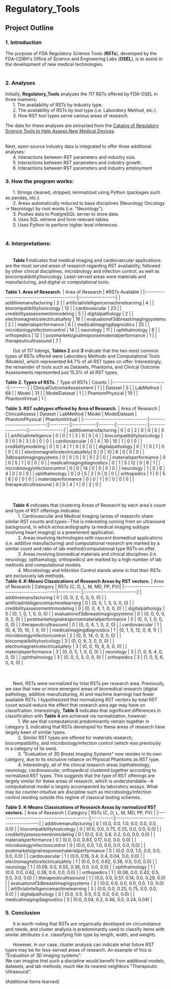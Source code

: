 # Regulatory_Tools

<h2>Project Outline</h2>
<p><b><h3>1. Introduction</h3></b>
The purpose of FDA Regulatory Science Tools (<b>RSTs</b>), developed by the FDA-CDRH's Office of Science and Engineering Labs (<b>OSEL</b>), is to assist in the development of new medical technologies.<br><br>  

<b><h3>2. Analyses</h3></b>
Initially, <b>Regulatory_Tools</b> analyzes the 117 RSTs offered by FDA-OSEL in three manners:</h3><br>
&nbsp;&nbsp;&nbsp;&nbsp;&nbsp;&nbsp;1. The availability of RSTs by industry type. <br>
&nbsp;&nbsp;&nbsp;&nbsp;&nbsp;&nbsp;2. The availability of RSTs by tool type (i.e. Laboratory Method, etc.). <br>
&nbsp;&nbsp;&nbsp;&nbsp;&nbsp;&nbsp;3. How RST tool types serve various areas of research. <br>

The data for these analyses are extracted from the [Catalog of Regulatory Science Tools to Help Assess New Medical Devices](https://www.fda.gov/medical-devices/science-and-research-medical-devices/catalog-regulatory-science-tools-help-assess-new-medical-devices).
  

<br>Next, open-source industry data is integrated to offer three additional analyses: <br>
&nbsp;&nbsp;&nbsp;&nbsp;&nbsp;&nbsp;4. Interactions between RST parameters and industry size. <br>
&nbsp;&nbsp;&nbsp;&nbsp;&nbsp;&nbsp;5. Interactions between RST parameters and industry growth. <br>
&nbsp;&nbsp;&nbsp;&nbsp;&nbsp;&nbsp;6. Interactions between RST parameters and industry employment <br> 

<b><h3>3. How the program works:</h3></b>
&nbsp;&nbsp;&nbsp;&nbsp;&nbsp;&nbsp;1. Strings cleaned, stripped, lemmatized using Python (packages such as pandas, etc.). <br>
&nbsp;&nbsp;&nbsp;&nbsp;&nbsp;&nbsp;2. Areas automatically reduced to base disciplines (Neurology Oncology -> Neurology) by root words (i.e. "Neurology"). <br>
&nbsp;&nbsp;&nbsp;&nbsp;&nbsp;&nbsp;3. Pushes data to PostgreSQL server to store data. <br>
&nbsp;&nbsp;&nbsp;&nbsp;&nbsp;&nbsp;4. Uses SQL retrieve and form relevant tables. <br>
&nbsp;&nbsp;&nbsp;&nbsp;&nbsp;&nbsp;5. Uses Python to perform higher level inferences. <br><br>

<b><h3>4. Interpretations:</h3></b><br>
&nbsp;&nbsp;&nbsp;&nbsp;&nbsp;&nbsp;<b>Table 1</b> indicates that medical imaging and cardiovascular applications are the most served areas of research regarding RST availability, followed by other clinical disciplines, microbiology and infection control, as well as biocompatibility/toxicology.  Least-served areas were materials and manufacturing, and digital or computational tools.<br> 

<b>Table 1. Area of Research.</b>
| Area of Research                            |   #RSTs Available |
|:--------------------------------------------|:-----------------:|
| additivemanufacturing                       |                 2 |
| artificialintelligencemachinelearning       |                 4 |
| biocompatibilitytoxicology                  |                12 |
| cardiovascular                              |                23 |
| credibilityassessmentinmodeling             |                 5 |
| digitalpathology                            |                 2 |
| electromagneticelectricalsafety             |                16 |
| evaluationof3dbreastimagingsystems          |                 2 |
| materialsperformance                        |                 6 |
| medicalimagingdiagnostics                   |                25 |
| microbiologyinfectioncontrol                |                14 |
| neurology                                   |                11 |
| ophthalmology                               |                 8 |
| orthopedics                                 |                12 |
| postmarketsignalresponsematerialperformance |                 1 |
| therapeuticultrasound                       |                 7 |


&nbsp;&nbsp;&nbsp;&nbsp;&nbsp;&nbsp;Out of 117 listings, <b>Tables 2</b> and <b>3</b> indicate that the two most common types of RSTs offered were Laboratory Methods and Computational Tools (Models), which represented 84.7% of all RST types on offer.  Interestingly, the remainder of tools such as Datasets, Phantoms, and Clinical Outcome Assessments represented just 15.3% of all RST types.<br>

<b>Table 2. Types of RSTs.</b>
| Type of RSTs              |   Counts |
|:--------------------------|:--------:|
| ClinicalOutcomeAssessment |        1 |
| Dataset                   |        5 |
| LabMethod                 |       68 |
| Model                     |       31 |
| ModelDataset              |        1 |
| PhantomPhysical           |       10 |
| PhantomVirtual            |        1 |

<b>Table 3. RST subtypes offered by Area of Research.</b>
| Area of Research               |   ClinicalAssess            |   Dataset |   LabMethod |   Model |   ModelDataset |   PhantomPhysical |   PhantomVirtual |
|:-------------------------------|:---------------------------:|:---------:|:-----------:|:-------:|:--------------:|:-----------------:|:----------------:|
| additivemanufacturing          |                           0 |         0 |           2 |       0 |              0 |                 0 |                0 |
| artificialintelligence         |                           0 |         0 |           1 |       3 |              0 |                 0 |                0 |
| biocompatibilitytoxicology     |                           0 |         0 |           9 |       3 |              0 |                 0 |                0 |
| cardiovascular                 |                           0 |         4 |          10 |      10 |              1 |                 0 |                0 |
| credibilitymodeling            |                           0 |         0 |           4 |       1 |              0 |                 0 |                0 |
| digitalpathology               |                           0 |         1 |           0 |       1 |              0 |                 0 |                0 |
| electromagneticelectricalsafety|                           0 |         0 |          10 |       6 |              0 |                 0 |                0 |
| 3dbreastimagingsystems         |                           0 |         0 |           0 |       0 |              0 |                 2 |                0 |
| materialsperformance           |                           0 |         0 |           5 |       1 |              0 |                 0 |                0 |
| medicalimagingdiagnostics      |                           0 |         1 |           5 |      12 |              0 |                 6 |                1 |
| microbiologyinfectioncontrol   |                           0 |         0 |          14 |       0 |              0 |                 0 |                0 |
| neurology                      |                           1 |         0 |           6 |       4 |              0 |                 0 |                0 |
| ophthalmology                  |                           0 |         0 |           5 |       3 |              0 |                 0 |                0 |
| orthopedics                    |                           1 |         0 |           5 |       6 |              0 |                 0 |                0 |
| materialperformance            |                           0 |         0 |           1 |       0 |              0 |                 0 |                0 |
| therapeuticultrasound          |                           0 |         0 |           4 |       1 |              0 |                 2 |                0 |


<br><br>&nbsp;&nbsp;&nbsp;&nbsp;&nbsp;&nbsp;<b>Table 4</b> indicates that clustering Areas of Research by each area's count and type of RST offerings indicates:<br>
&nbsp;&nbsp;&nbsp;&nbsp;&nbsp;&nbsp;&nbsp;&nbsp;&nbsp;&nbsp;1. Cardiovascular and Medical Imaging (areas of research) share similar RST counts and types--This is interesting coming from an ultrasound background, in which echocardiography (a medical imaging subtype involving heart imaging) is a preeminent application.<br>
&nbsp;&nbsp;&nbsp;&nbsp;&nbsp;&nbsp;&nbsp;&nbsp;&nbsp;&nbsp;2. Areas involving technologies with nascent biomedical applications (i.e. additive manufacturing) and computational research are marked by a similar count and ratio of lab-method/computational type RSTs on offer.<br>
&nbsp;&nbsp;&nbsp;&nbsp;&nbsp;&nbsp;&nbsp;&nbsp;&nbsp;&nbsp;3. Areas involving biomedical materials and clinical disciplines (i.e. neurology, opthamology, orthopedics) are marked by a high number of lab methods and computational models.<br>
&nbsp;&nbsp;&nbsp;&nbsp;&nbsp;&nbsp;&nbsp;&nbsp;&nbsp;&nbsp;4. Microbiology and Infection Control stands alone in that their RSTs are exclusively lab methods.<br>
<b>Table 4. K-Means Classications of Research Areas by RST vectors.</b>
| Area of Research                            |   Category | RSTs (C, D, L, M, MD, PP, PV)|
|:--------------------------------------------|-----------:|:-------------------------:|
| additivemanufacturing                       |          0 | (0, 0, 2, 0, 0, 0, 0)     |
| artificialintelligencemachinelearning       |          0 | (0, 0, 1, 3, 0, 0, 0)     |
| credibilityassessmentinmodeling             |          0 | (0, 0, 4, 1, 0, 0, 0)     |
| digitalpathology                            |          0 | (0, 1, 0, 1, 0, 0, 0)     |
| evaluationof3dbreastimagingsystems          |          0 | (0, 0, 0, 0, 0, 2, 0)     |
| postmarketsignalresponsematerialperformance |          0 | (0, 0, 1, 0, 0, 0, 0)     |
| therapeuticultrasound                       |          0 | (0, 0, 4, 1, 0, 2, 0)     |
| cardiovascular                              |          1 | (0, 4, 10, 10, 1, 0, 0)   |
| medicalimagingdiagnostics                   |          1 | (0, 1, 5, 12, 0, 6, 1)    |
| microbiologyinfectioncontrol                |          2 | (0, 0, 14, 0, 0, 0, 0)    |
| biocompatibilitytoxicology                  |          3 | (0, 0, 9, 3, 0, 0, 0)     |
| electromagneticelectricalsafety             |          3 | (0, 0, 10, 6, 0, 0, 0)    |
| materialsperformance                        |          3 | (0, 0, 5, 1, 0, 0, 0)     |
| neurology                                   |          3 | (1, 0, 6, 4, 0, 0, 0)     |
| ophthalmology                               |          3 | (0, 0, 5, 3, 0, 0, 0)     |
| orthopedics                                 |          3 | (1, 0, 5, 6, 0, 0, 0)     |

<br><br>&nbsp;&nbsp;&nbsp;&nbsp;&nbsp;&nbsp;Next, RSTs were normalized by total RSTs per research area. Previously, we saw that new or more emergent areas of biomedical research (digital pathology, additive manufcaturing, AI and machine learning) had fewer available RSTs.  I hypothesized that normalizing RST vectors by total RST count would reduce the effect that research area <i>age</i> may have on classifcation. Interestingly, <b>Table 5</b> indicates that significant differences in classification with <b>Table 4</b> are achieved via normalization, however:<br>
&nbsp;&nbsp;&nbsp;&nbsp;&nbsp;&nbsp;&nbsp;&nbsp;&nbsp;&nbsp;1. We see that computational predominantly remain together in category 3, indicating that RSTs developed for these areas of research have largely been of similar types.<br>
&nbsp;&nbsp;&nbsp;&nbsp;&nbsp;&nbsp;&nbsp;&nbsp;&nbsp;&nbsp;2. Similar RST types are offered for materials research, biocompatibility, and microbiology/infection control (which was previously in a category of its own). <br>
&nbsp;&nbsp;&nbsp;&nbsp;&nbsp;&nbsp;&nbsp;&nbsp;&nbsp;&nbsp;3. "Evaluation of 3D Breast Imaging Systems" now resides in its own category, due to its exclusive reliance on Physical Phantoms as RST type.<br>
&nbsp;&nbsp;&nbsp;&nbsp;&nbsp;&nbsp;&nbsp;&nbsp;&nbsp;&nbsp;4. Interestingly, all of the clinical research areas (opthalmology, neurology, cardiovascular, orthopedics) clustered together according to normalized RST types.  This suggests that the type of RST offerings are largely similar for these areas of research, which is understandable--A computational model is largely accompanied by laboratory assays.  What may be counter-intuitive are discipline such as microbiology/infection control residing outside this regime of classical testing schemes.<br>


<b>Table 5. K-Means Classications of Research Areas by <i>normalized</i> RST vectors.</b>
| Area of Research                            |   Category | RSTs (C, D, L, M, MD, PP, PV)           |
|:--------------------------------------------|:----------:|:---------------------------------------:|
| additivemanufacturing                       |          0 | (0.0, 0.0, 1.0, 0.0, 0.0, 0.0, 0.0)     |
| biocompatibilitytoxicology                  |          0 | (0.0, 0.0, 0.75, 0.25, 0.0, 0.0, 0.0)   |
| credibilityassessmentinmodeling             |          0 | (0.0, 0.0, 0.8, 0.2, 0.0, 0.0, 0.0)     |
| materialsperformance                        |          0 | (0.0, 0.0, 0.83, 0.17, 0.0, 0.0, 0.0)   |
| microbiologyinfectioncontrol                |          0 | (0.0, 0.0, 1.0, 0.0, 0.0, 0.0, 0.0)     |
| postmarketsignalresponsematerialperformance |          0 | (0.0, 0.0, 1.0, 0.0, 0.0, 0.0, 0.0)     |
| cardiovascular                              |          1 | (0.0, 0.16, 0.4, 0.4, 0.04, 0.0, 0.0)   |
| electromagneticelectricalsafety             |          1 | (0.0, 0.0, 0.62, 0.38, 0.0, 0.0, 0.0)   |
| neurology                                   |          1 | (0.09, 0.0, 0.55, 0.36, 0.0, 0.0, 0.0)  |
| ophthalmology                               |          1 | (0.0, 0.0, 0.62, 0.38, 0.0, 0.0, 0.0)   |
| orthopedics                                 |          1 | (0.08, 0.0, 0.42, 0.5, 0.0, 0.0, 0.0)   |
| therapeuticultrasound                       |          1 | (0.0, 0.0, 0.57, 0.14, 0.0, 0.29, 0.0)  |
| evaluationof3dbreastimagingsystems          |          2 | (0.0, 0.0, 0.0, 0.0, 0.0, 1.0, 0.0)     |
| artificialintelligencemachinelearning       |          3 | (0.0, 0.0, 0.25, 0.75, 0.0, 0.0, 0.0)   |
| digitalpathology                            |          3 | (0.0, 0.5, 0.0, 0.5, 0.0, 0.0, 0.0)     |
| medicalimagingdiagnostics                   |          3 | (0.0, 0.04, 0.2, 0.48, 0.0, 0.24, 0.04) |


<b><h3>5. Conclusion</h3></b>

&nbsp;&nbsp;&nbsp;&nbsp;&nbsp;&nbsp;It is worth noting that RSTs are organically developed on circumstance and needs, and cluster analysis is predominantly used to classify items with similar attributes (i.e. classifying fish type by length, width, and weight).<br>

&nbsp;&nbsp;&nbsp;&nbsp;&nbsp;&nbsp;However, in our case, cluster analysis can indicate what future RST types may be for less-served areas of research. An example of this is "Evaluation of 3D imaging systems": <br>We can imagine that such a discipline would benefit from additional models, datasets, and lab methods, much like its nearest neighbors "Therapeutic Ultrasound".<br>

(Additional items learned)
